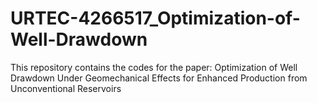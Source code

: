 # URTEC-4266517_Optimization-of-Well-Drawdown
This repository contains the codes for the paper: Optimization of Well Drawdown Under Geomechanical Effects for Enhanced Production from Unconventional Reservoirs
